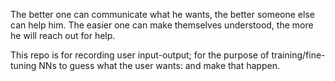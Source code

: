 The better one can communicate what he wants, the better someone else can help him.
The easier one can make themselves understood, the more he will reach out for help.

This repo is for recording user input-output;
for the purpose of training/fine-tuning NNs to guess what the user wants: and make that happen.